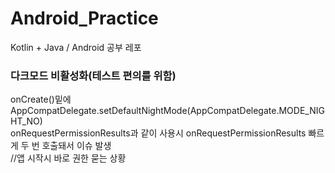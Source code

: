 # Android_Practice
Kotlin + Java / Android 공부 레포





### 다크모드 비활성화(테스트 편의를 위함)
onCreate()밑에
AppCompatDelegate.setDefaultNightMode(AppCompatDelegate.MODE_NIGHT_NO)<br>
onRequestPermissionResults과 같이 사용시 onRequestPermissionResults 빠르게 두 번 호출돼서 이슈 발생<br>
//앱 시작시 바로 권한 묻는 상황
